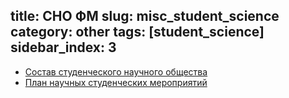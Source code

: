 title: СНО ФМ
slug: misc_student_science
category: other
tags: [student_science]
sidebar_index: 3
---

- [Состав студенческого научного общества](/files/sostav_sno.doc)
- [План научных студенческих мероприятий](/files/student_event_plan.doc)